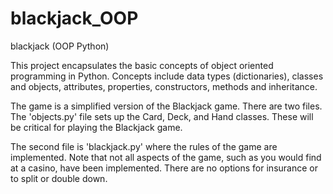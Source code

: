 # blackjack_OOP
blackjack (OOP Python)

This project encapsulates the basic concepts of object oriented programming in Python. Concepts include data types (dictionaries), classes and objects, attributes, properties, constructors, methods and inheritance.

The game is a simplified version of the Blackjack game. There are two files. The 'objects.py' file sets up the Card, Deck, and Hand classes. These will be critical for playing the Blackjack game.

The second file is 'blackjack.py' where the rules of the game are implemented. Note that not all aspects of the game, such as you would find at a casino, have been implemented. There are no options for insurance or to split or double down.
